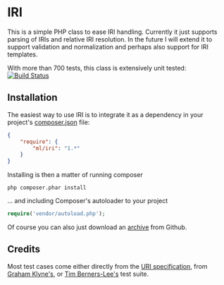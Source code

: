 IRI
==============

This is a simple PHP class to ease IRI handling. Currently it just supports
parsing of IRIs and relative IRI resolution. In the future I will extend it
to support validation and normalization and perhaps also support for IRI
templates.

With more than 700 tests, this class is extensively unit tested:
[![Build Status](https://secure.travis-ci.org/lanthaler/IRI.png?branch=master)](http://travis-ci.org/lanthaler/IRI)


Installation
------------

The easiest way to use IRI is to integrate it as a dependency in your project's
[composer.json](http://getcomposer.org/doc/00-intro.md) file:

```json
{
    "require": {
        "ml/iri": "1.*"
    }
}
```

Installing is then a matter of running composer

    php composer.phar install

... and including Composer's autoloader to your project

```php
require('vendor/autoload.php');
```


Of course you can also just download an [archive](https://github.com/lanthaler/IRI/downloads)
from Github.


Credits
------------

Most test cases come either directly from the [URI specification](http://tools.ietf.org/html/rfc3986),
from [Graham Klyne's](http://www.ninebynine.org/Software/HaskellUtils/Network/URITestDescriptions.html),
or [Tim Berners-Lee's](http://dig.csail.mit.edu/2005/ajar/ajaw/test/uri-test-doc.html) test suite.
